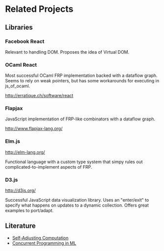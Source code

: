 # Related Projects

## Libraries

### Facebook React

Relevant to handling DOM. Proposes the idea of Virtual DOM.

### OCaml React

Most successful OCaml FRP implementation backed with a dataflow graph.
Seems to rely on weak pointers, but has some workarounds for executing
in js_of_ocaml.

http://erratique.ch/software/react

### Flapjax

JavaScript implementation of FRP-like combinators with a dataflow
graph.

http://www.flapjax-lang.org/

### Elm.js

http://elm-lang.org/

Functional language with a custom type system that simpy rules out
complicated-to-implement aspects of FRP.

### D3.js

http://d3js.org/

Successful JavaScript data visualization library. Uses an "enter/exit"
to specify what happens on updates to a dynamic collection. Offers
great examples to port/adapt.

## Literature

* [Self-Adjusting Computation](http://www.umut-acar.org/self-adjusting-computation)
* [Concurrent Programming in ML](http://www.amazon.com/Concurrent-Programming-ML-John-Reppy/dp/0521714729)

